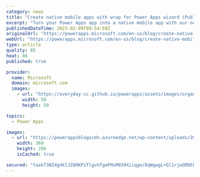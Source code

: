 ```yaml
---
category: news
title: "Create native mobile apps with wrap for Power Apps wizard (Public Preview)"
excerpt: "Turn your Power Apps app into a native mobile app with our new wrap for Power Apps step-by-step wizard."
publishedDateTime: 2023-02-09T09:54:50Z
originalUrl: "https://powerapps.microsoft.com/en-us/blog/create-native-mobile-apps-with-wrap-for-power-apps-wizard-public-preview/"
webUrl: "https://powerapps.microsoft.com/en-us/blog/create-native-mobile-apps-with-wrap-for-power-apps-wizard-public-preview/"
type: article
quality: 85
heat: 86
published: true

provider:
  name: Microsoft
  domain: microsoft.com
  images:
    - url: "https://everyday-cc.github.io/powerapps/assets/images/organizations/microsoft.com-50x50.jpg"
      width: 50
      height: 50

topics:
  - Power Apps

images:
  - url: "https://powerappsblogscdn.azureedge.net/wp-content/uploads/2023/01/wrap.png"
    width: 369
    height: 296
    isCached: true

secured: "taxkT3NZ4g4klJZ6RKPzTlgvhTgmFMxM039Xiiqgo/8qWgwgL+Gl1rjwGM9EFwl26SjFbjQDif2ACSHpotf7Av5SuwjQbzKTJYf6PBhHJJwzAawLwY+lJJmhmueTlfHBfeuNz/2BgYYJUjR+D0DOaRcr63vByjlD8IhJGqNnGDZRvq/AIioRr+HDYVWjaphBv6GdEO+OPWTzw44jmkzmz5ZE/fnnz50EkOHmMkgg7m7MohvTf2NYPL9WI4G4w221QOGjcOoadchVF+qk9G6O69ARg/S1+tXCY4/0IZpIip7hFYxHp5eYweaFYGAqRNZcW2q38NBxpm9IP+dTlg2im8ZmO+p1FkBH+xAZzfj5EiU=;Y3KfpCUsP2I48COe6XfIrg=="
---
```


